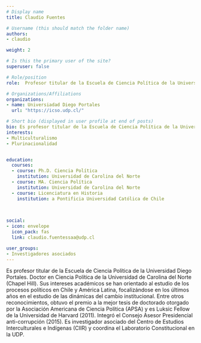 ```yaml
---
# Display name
title: Claudio Fuentes

# Username (this should match the folder name)
authors:
- claudio

weight: 2 

# Is this the primary user of the site?
superuser: false

# Role/position
role:  Profesor titular de la Escuela de Ciencia Política de la Universidad Diego Portales

# Organizations/Affiliations
organizations:
- name: Universiadad Diego Portales
  url: "https://icso.udp.cl/"

# Short bio (displayed in user profile at end of posts)
bio: Es profesor titular de la Escuela de Ciencia Política de la Universidad Diego Portales. Doctor en Ciencia Política de la Universidad de Carolina del Norte (Chapel Hill). Sus intereses académicos se han orientado al estudio de los procesos políticos en Chile y América Latina, focalizándose en los últimos años en el estudio de las dinámicas del cambio institucional. Entre otros reconocimientos, obtuvo el premio a la mejor tesis de doctorado otorgado por la Asociación Americana de Ciencia Política (APSA) y es Luksic Fellow de la Universidad de Harvard (2011). Integró el Consejo Asesor Presidencial anti-corrupción (2015). Es investigador asociado del Centro de Estudios Interculturales e Indígenas (CIIR) y coordina el Laboratorio Constitucional en la UDP.
interests:
- Multiculturalismo
- Plurinacionalidad


education:
  courses:
  - course: Ph.D. Ciencia Política
    institution: Universidad de Carolina del Norte
  - course: MA. Ciencia Política
    institution: Universidad de Carolina del Norte
  - course: Licenciatura en Historia
    institution: a Pontificia Universidad Católica de Chile   
    
    

social:
- icon: envelope
  icon_pack: fas
  link: claudio.fuentessaa@udp.cl

user_groups:
- Investigadores asociados
---
```

 Es profesor titular de la Escuela de Ciencia Política de la Universidad Diego Portales. Doctor en Ciencia Política de la Universidad de Carolina del Norte (Chapel Hill). Sus intereses académicos se han orientado al estudio de los procesos políticos en Chile y América Latina, focalizándose en los últimos años en el estudio de las dinámicas del cambio institucional. Entre otros reconocimientos, obtuvo el premio a la mejor tesis de doctorado otorgado por la Asociación Americana de Ciencia Política (APSA) y es Luksic Fellow de la Universidad de Harvard (2011). Integró el Consejo Asesor Presidencial anti-corrupción (2015). Es investigador asociado del Centro de Estudios Interculturales e Indígenas (CIIR) y coordina el Laboratorio Constitucional en la UDP.

